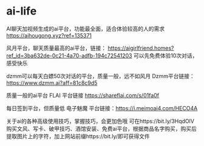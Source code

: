 # ai-life
AI聊天加视频生成的ai平台，功能最全面，适合体验较高的人的需求 https://aihougong.xyz?ref=135371

风月平台，聊天质量最高的ai平台，链接：
https://aigirlfriend.homes?ref_id=3ba632de-0c21-4a70-adfb-194c72541203
可以先免费体验10次对话，感受快乐

dzmm可以每天白嫖50次对话的平台，质量一般，远不如风月
Dzmm平台链接：https://www.dzmm.ai?aff=81c8c9d5

质量一般的ai平台
FLAI 平台链接 https://shareflai.com/s/01fa0f

每日签到平台，但质量低
电子魅魔 平台链接：https://i.meimoai4.com/HECO4A

关于ai的各种高级使用技巧，掌握技巧，会更加色哦
可在https://bit.ly/3HqdOlV
购买文风、写卡、破甲技巧、酒馆安装、免费ai平台，根据商品名字购买，购买后提取图片上的字符，加上网站前缀https://bit.ly/即可获得文件
